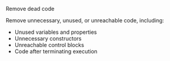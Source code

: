 Remove dead code

Remove unnecessary, unused, or unreachable code, including:

- Unused variables and properties
- Unnecessary constructors
- Unreachable control blocks
- Code after terminating execution


